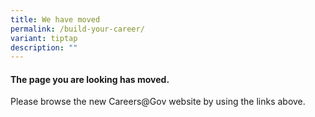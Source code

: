 ```yaml
---
title: We have moved
permalink: /build-your-career/
variant: tiptap
description: ""
---
```

<h4>The page you are looking has moved.</h4>
<p>Please browse the new Careers@Gov website by using the links above.</p>